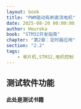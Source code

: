 ```yaml
---
layout: book
title: "PWM驱动有刷直流电机"
date: 2025-08-20 00:00:00
author: Heureka
book: "STM32开发指南"
chapter: "第2章：定时器应用"
section: "2.2"
tags: 
    - 单片机,STM32,电机控制
---
```


## 测试软件功能

#### 此处是测试书籍


